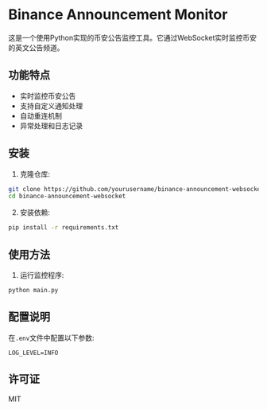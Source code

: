 # Binance Announcement Monitor

这是一个使用Python实现的币安公告监控工具。它通过WebSocket实时监控币安的英文公告频道。

## 功能特点

- 实时监控币安公告
- 支持自定义通知处理
- 自动重连机制
- 异常处理和日志记录

## 安装

1. 克隆仓库:
```bash
git clone https://github.com/yourusername/binance-announcement-websocket.git
cd binance-announcement-websocket
```

2. 安装依赖:
```bash
pip install -r requirements.txt
```

## 使用方法

1. 运行监控程序:
```bash
python main.py
```

## 配置说明

在`.env`文件中配置以下参数:

```
LOG_LEVEL=INFO
```

## 许可证

MIT
